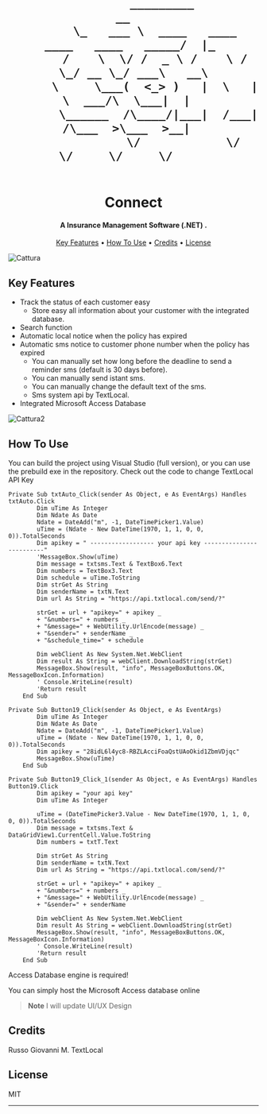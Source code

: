 

<h1 align="center">
  <br>
  
  
  
            _________                                    __   
          \_   ___ \  ____   ____   ____   ____   _____/  |_ 
          /    \  \/ /  _ \ /    \ /    \_/ __ \_/ ___\   __\
          \     \___(  <_> )   |  \   |  \  ___/\  \___|  |  
           \______  /\____/|___|  /___|  /\___  >\___  >__|  
                  \/            \/     \/     \/     \/     

  
  
  
  <br>
  Connect
  <br>
</h1>

<h4 align="center">A Insurance Management Software (.NET)
.</h4>


<p align="center">
  <a href="#key-features">Key Features</a> •
  <a href="#how-to-use">How To Use</a> •
  <a href="#credits">Credits</a> •
  <a href="#license">License</a>
</p>

![Cattura](https://user-images.githubusercontent.com/113531412/208209271-5216cc32-2dd4-497f-b883-9efbc49514aa.PNG)

## Key Features

* Track the status of each customer easy
  - Store easy all information about your customer with the integrated database.
* Search function
* Automatic local notice when the policy has expired
* Automatic sms notice to customer phone number when the policy has expired
  - You can manually set how long before the deadline to send a reminder sms (default is 30 days before).
  - You can manually send istant sms.
  - You can manually change the default text of the sms.
  - Sms system api by TextLocal.
* Integrated Microsoft Access Database

![Cattura2](https://user-images.githubusercontent.com/113531412/208210418-4d491a32-7eb8-42ed-82a4-0b39a4cf67be.PNG)


## How To Use

You can build the project using Visual Studio (full version), or you can use the prebuild exe in the repository. Check out the code to change TextLocal API Key

```
Private Sub txtAuto_Click(sender As Object, e As EventArgs) Handles txtAuto.Click
        Dim uTime As Integer
        Dim Ndate As Date
        Ndate = DateAdd("m", -1, DateTimePicker1.Value)
        uTime = (Ndate - New DateTime(1970, 1, 1, 0, 0, 0)).TotalSeconds
        Dim apikey = " ------------------ your api key -------------------------"
        'MessageBox.Show(uTime)
        Dim message = txtsms.Text & TextBox6.Text
        Dim numbers = TextBox3.Text
        Dim schedule = uTime.ToString
        Dim strGet As String
        Dim senderName = txtN.Text
        Dim url As String = "https://api.txtlocal.com/send/?"

        strGet = url + "apikey=" + apikey _
        + "&numbers=" + numbers _
        + "&message=" + WebUtility.UrlEncode(message) _
        + "&sender=" + senderName _
        + "&schedule_time=" + schedule

        Dim webClient As New System.Net.WebClient
        Dim result As String = webClient.DownloadString(strGet)
        MessageBox.Show(result, "info", MessageBoxButtons.OK, MessageBoxIcon.Information)
        ' Console.WriteLine(result)
        'Return result
    End Sub

```

```
Private Sub Button19_Click(sender As Object, e As EventArgs)
        Dim uTime As Integer
        Dim Ndate As Date
        Ndate = DateAdd("m", -1, DateTimePicker1.Value)
        uTime = (Ndate - New DateTime(1970, 1, 1, 0, 0, 0)).TotalSeconds
        Dim apikey = "28idL6l4yc8-RBZLAcciFoaQstUAoOkid1ZbmVDjqc"
        MessageBox.Show(uTime)
    End Sub
```
```
Private Sub Button19_Click_1(sender As Object, e As EventArgs) Handles Button19.Click
        Dim apikey = "your api key"
        Dim uTime As Integer

        uTime = (DateTimePicker3.Value - New DateTime(1970, 1, 1, 0, 0, 0)).TotalSeconds
        Dim message = txtsms.Text & DataGridView1.CurrentCell.Value.ToString
        Dim numbers = txtT.Text

        Dim strGet As String
        Dim senderName = txtN.Text
        Dim url As String = "https://api.txtlocal.com/send/?"

        strGet = url + "apikey=" + apikey _
        + "&numbers=" + numbers _
        + "&message=" + WebUtility.UrlEncode(message) _
        + "&sender=" + senderName

        Dim webClient As New System.Net.WebClient
        Dim result As String = webClient.DownloadString(strGet)
        MessageBox.Show(result, "info", MessageBoxButtons.OK, MessageBoxIcon.Information)
        ' Console.WriteLine(result)
        'Return result
    End Sub
```
Access Database engine is required!

You can simply host the Microsoft Access database online

> **Note**
> I will update UI/UX Design


## Credits

Russo Giovanni M.
TextLocal


## License

MIT

---


